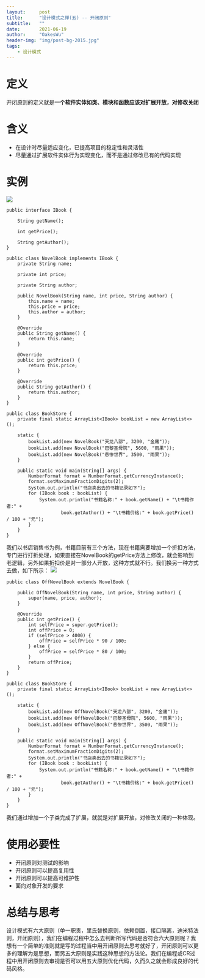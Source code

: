 ```yaml
---
layout:     post
title:      "设计模式之禅(五) -- 开闭原则"
subtitle:   ""
date:       2021-06-19
author:     "OakesWu"
header-img: "img/post-bg-2015.jpg"
tags:
    - 设计模式
---
```


# 定义
开闭原则的定义就是**一个软件实体如类、模块和函数应该对扩展开放，对修改关闭**

# 含义
- 在设计时尽量适应变化，已提高项目的稳定性和灵活性
- 尽量通过扩展软件实体行为实现变化，而不是通过修改已有的代码实现

# 实例
![](http://upload-images.jianshu.io/upload_images/9082703-1a2cbe034580b302.png?imageMogr2/auto-orient/strip%7CimageView2/2/w/1240)
```
public interface IBook {

    String getName();

    int getPrice();

    String getAuthor();
}

public class NovelBook implements IBook {
    private String name;

    private int price;

    private String author;

    public NovelBook(String name, int price, String author) {
        this.name = name;
        this.price = price;
        this.author = author;
    }

    @Override
    public String getName() {
        return this.name;
    }

    @Override
    public int getPrice() {
        return this.price;
    }

    @Override
    public String getAuthor() {
        return this.author;
    }
}

public class BookStore {
    private final static ArrayList<IBook> bookList = new ArrayList<>();

    static {
        bookList.add(new NovelBook("天龙八部", 3200, "金庸"));
        bookList.add(new NovelBook("巴黎圣母院", 5600, "雨果"));
        bookList.add(new NovelBook("悲惨世界", 3500, "雨果"));
    }

    public static void main(String[] args) {
        NumberFormat format = NumberFormat.getCurrencyInstance();
        format.setMaximumFractionDigits(2);
        System.out.println("书店卖出去的书籍记录如下");
        for (IBook book : bookList) {
            System.out.println("书籍名称:" + book.getName() + "\t书籍作者:" +
                    book.getAuthor() + "\t书籍价格:" + book.getPrice() / 100 + "元");
        }
    }
}
```
我们以书店销售书为例，书籍目前有三个方法，现在书籍需要增加一个折扣方法，专门进行打折处理，如果直接在NovelBook的getPrice方法上修改，就会影响到老逻辑，另外如果折扣价是对一部分人开放，这种方式就不行。我们换另一种方式去做，如下所示：
![](http://upload-images.jianshu.io/upload_images/9082703-5f947142be0dcd30.png?imageMogr2/auto-orient/strip%7CimageView2/2/w/1240)
```
public class OffNovelBook extends NovelBook {
    
    public OffNovelBook(String name, int price, String author) {
        super(name, price, author);
    }
    
    @Override
    public int getPrice() {
        int selfPrice = super.getPrice();
        int offPrice = 0;
        if (selfPrice > 4000) {
            offPrice = selfPrice * 90 / 100;
        } else {
            offPrice = selfPrice * 80 / 100;
        }
        return offPrice;
    }
}

public class BookStore {
    private final static ArrayList<IBook> bookList = new ArrayList<>();

    static {
        bookList.add(new OffNovelBook("天龙八部", 3200, "金庸"));
        bookList.add(new OffNovelBook("巴黎圣母院", 5600, "雨果"));
        bookList.add(new OffNovelBook("悲惨世界", 3500, "雨果"));
    }

    public static void main(String[] args) {
        NumberFormat format = NumberFormat.getCurrencyInstance();
        format.setMaximumFractionDigits(2);
        System.out.println("书店卖出去的书籍记录如下");
        for (IBook book : bookList) {
            System.out.println("书籍名称:" + book.getName() + "\t书籍作者:" +
                    book.getAuthor() + "\t书籍价格:" + book.getPrice() / 100 + "元");
        }
    }
}
```
我们通过增加一个子类完成了扩展，就就是对扩展开放，对修改关闭的一种体现。

# 使用必要性
- 开闭原则对测试的影响
- 开闭原则可以提高复用性
- 开闭原则可以提高可维护性
- 面向对象开发的要求

# 总结与思考
设计模式有六大原则（单一职责，里氏替换原则，依赖倒置，接口隔离，迪米特法则，开闭原则），我们在编程过程中怎么去判断所写代码是否符合六大原则呢？我想有一个简单的准则就是写的过程当中用开闭原则去思考就好了，开闭原则可以更多的理解为是思想，而另五大原则是实践这种思想的方法论。我们在编程或CR过程中用开闭原则去审视是否可以用五大原则优化代码，久而久之就会形成良好的代码风格。